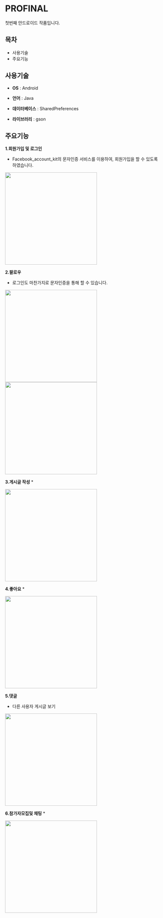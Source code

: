 # PROFINAL
첫번째 안드로이드 작품입니다.

## 목차
* 사용기술
* 주요기능

## 사용기술
* **OS** : Android

* **언어** : Java

* **데이터베이스** : SharedPreferences

* **라이브러리** : gson

## 주요기능
**1.회원가입 및 로그인**
 * Facebook_account_kit의 문자인증 서비스를 이용하여, 회원가입을 할 수 있도록 하였습니다. 

<img src="https://github.com/Gooreum/PROFINAL/blob/master/readmeImages/%ED%9A%8C%EC%9B%90%EA%B0%80%EC%9E%85%20%EB%A1%9C%EA%B7%B8%EC%9D%B8.gif" width="300" style="max-width:100%;" aligncenter />

**2.팔로우**
 * 로그인도 마찬가지로 문자인증을 통해 할 수 있습니다. 

<img src="https://github.com/Gooreum/PROFINAL/blob/master/readmeImages/%ED%8C%94%EB%A1%9C%EC%9A%B0%ED%95%98%EA%B8%B0.gif" width="300" style="max-width:100%;" />

<img src="https://github.com/Gooreum/PROFINAL/blob/master/readmeImages/%ED%8C%94%EB%A1%9C%EC%9B%8C%EC%97%90%EC%84%9C%ED%8C%94%EB%A1%9C%EC%9A%B0%EC%B6%94%EA%B0%80.gif" width="300" style="max-width:100%;" />


**3.게시글 작성**
 * 

<img src="https://github.com/Gooreum/PROFINAL/blob/master/readmeImages/%EA%B2%8C%EC%8B%9C%EA%B8%80%EC%9E%91%EC%84%B1.gif" width="300" style="max-width:100%;" />

**4.좋아요**
 * 

<img 
src="https://github.com/Gooreum/PROFINAL/blob/master/readmeImages/%EC%A2%8B%EC%95%84%EC%9A%94.gif" width="300" style="max-width:100%;" />


**5.댓글**
 * 다른 사용자 게시글 보기 
 
<img src="https://github.com/Gooreum/PROFINAL/blob/master/readmeImages/%EB%8C%93%EA%B8%80.gif" width="300" style="max-width:100%;" />
 

**6.참가자모집및 채팅**
 * 

<img src="https://github.com/Gooreum/PROFINAL/blob/master/readmeImages/%EC%B0%B8%EA%B0%80%EC%9E%90%EB%AA%A8%EC%A7%91%EB%B0%8F%20%EC%B1%84%ED%8C%85.gif" width="300" style="max-width:100%;" />

